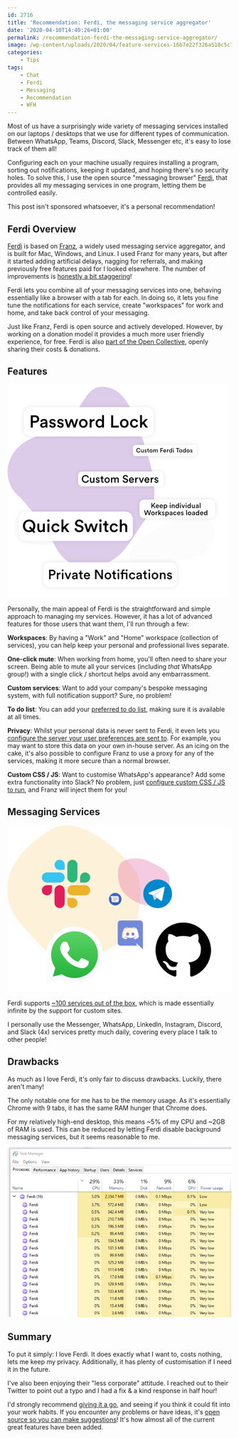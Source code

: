 ```yaml
---
id: 2716
title: 'Recommendation: Ferdi, the messaging service aggregator'
date: '2020-04-10T14:40:26+01:00'
permalink: /recommendation-ferdi-the-messaging-service-aggregator/
image: /wp-content/uploads/2020/04/feature-services-16b7e22f326a510c5c78b9b8c177386d.png
categories:
    - Tips
tags:
    - Chat
    - Ferdi
    - Messaging
    - Recommendation
    - WFH
---
```


Most of us have a surprisingly wide variety of messaging services installed on our laptops / desktops that we use for different types of communication. Between WhatsApp, Teams, Discord, Slack, Messenger etc, it's easy to lose track of them all!

Configuring each on your machine usually requires installing a program, sorting out notifications, keeping it updated, and hoping there's no security holes. To solve this, I use the open source "messaging browser" [Ferdi](https://getferdi.com/), that provides all my messaging services in one program, letting them be controlled easily.

This post isn't sponsored whatsoever, it's a personal recommendation!

## Ferdi Overview

[Ferdi](https://getferdi.com/) is based on [Franz](https://meetfranz.com/changelog), a widely used messaging service aggregator, and is built for Mac, Windows, and Linux. I used Franz for many years, but after it started adding artificial delays, nagging for referrals, and making previously free features paid for I looked elsewhere. The number of improvements is [honestly a bit staggering](/assets/images/2024/ferdi-improvements.png)!

Ferdi lets you combine all of your messaging services into one, behaving essentially like a browser with a tab for each. In doing so, it lets you fine tune the notifications for each service, create "workspaces" for work and home, and take back control of your messaging.

Just like Franz, Ferdi is open source and actively developed. However, by working on a donation model it provides a much more user friendly experience, for free. Ferdi is also [part of the Open Collective](https://opencollective.com/getferdi#section-budget), openly sharing their costs &amp; donations.

## Features
[![](/wp-content/uploads/2020/04/feature-more-7eb58f3387e6287ed50def73d5960fb1.png)](/wp-content/uploads/2020/04/feature-more-7eb58f3387e6287ed50def73d5960fb1.png)

Personally, the main appeal of Ferdi is the straightforward and simple approach to managing my services. However, it has a lot of advanced features for those users that want them, I'll run through a few:

**Workspaces**: By having a "Work" and "Home" workspace (collection of services), you can help keep your personal and professional lives separate.

**One-click mute**: When working from home, you'll often need to share your screen. Being able to mute all your services (including *that* WhatsApp group!) with a single click / shortcut helps avoid any embarrassment.

**Custom services**: Want to add your company's bespoke messaging system, with full notification support? Sure, no problem!

**To do list**: You can add your [preferred to do list](https://github.com/getferdi/ferdi/wiki/Custom-Todo), making sure it is available at all times.

**Privacy**: Whilst your personal data is never sent to Ferdi, it even lets you [configure the server your user preferences are sent to](https://github.com/getferdi/ferdi/wiki/Custom-Server). For example, you may want to store this data on your own in-house server. As an icing on the cake, it's also possible to configure Franz to use a proxy for any of the services, making it more secure than a normal browser.

**Custom CSS / JS**: Want to customise WhatsApp's appearance? Add some extra functionality into Slack? No problem, just [configure custom CSS / JS to run](https://github.com/getferdi/ferdi/wiki/Using-user.css-and-user.js), and Franz will inject them for you!

## Messaging Services
[![](/wp-content/uploads/2020/04/feature-services-16b7e22f326a510c5c78b9b8c177386d-1.png)](/wp-content/uploads/2020/04/feature-services-16b7e22f326a510c5c78b9b8c177386d-1.png)

Ferdi supports [~100 services out of the box](https://getferdi.com/services/), which is made essentially infinite by the support for custom sites.

I personally use the Messenger, WhatsApp, LinkedIn, Instagram, Discord, and Slack (4x) services pretty much daily, covering every place I talk to other people!

## Drawbacks

As much as I love Ferdi, it's only fair to discuss drawbacks. Luckily, there aren't many!

The only notable one for me has to be the memory usage. As it's essentially Chrome with 9 tabs, it has the same RAM hunger that Chrome does.

For my relatively high-end desktop, this means \~5% of my CPU and \~2GB of RAM is used. This can be reduced by letting Ferdi disable background messaging services, but it seems reasonable to me.

[![](/wp-content/uploads/2020/04/jR0U7Gz.png)](/wp-content/uploads/2020/04/jR0U7Gz.png)

## Summary

To put it simply: I love Ferdi. It does exactly what I want to, costs nothing, lets me keep my privacy. Additionally, it has plenty of customisation if I need it in the future.

I've also been enjoying their "less corporate" attitude. I reached out to their Twitter to point out a typo and I had a fix &amp; a kind response in half hour!

I'd strongly recommend [giving it a go](https://getferdi.com/), and seeing if you think it could fit into your work habits. If you encounter any problems or have ideas, it's [open source so you can make suggestions](https://github.com/getferdi/ferdi/issues)! It's how almost all of the current great features have been added.